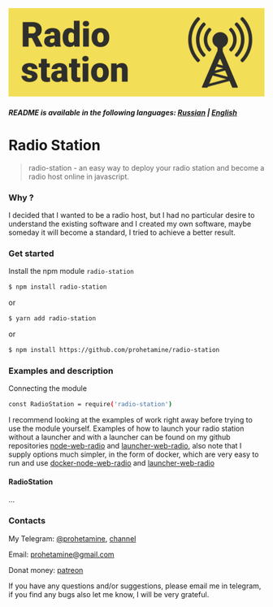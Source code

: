 ![logo](https://github.com/prohetamine/radio-station/blob/main/media/logo.png)

##### README is available in the following languages: [Russian](https://github.com/prohetamine/radio-station/blob/main/README/russian.md) | [English](https://github.com/prohetamine/radio-station/blob/main/README.md)


# Radio Station

> radio-station - an easy way to deploy your radio station and become a radio host online in javascript.

### Why ?
I decided that I wanted to be a radio host, but I had no particular desire to understand the existing software and I created my own software, maybe someday it will become a standard, I tried to achieve a better result.

### Get started

Install the npm module ```radio-station```

```sh
$ npm install radio-station
```

or

```sh
$ yarn add radio-station
```

or

```sh
$ npm install https://github.com/prohetamine/radio-station
```

### Examples and description

Connecting the module

```sh
const RadioStation = require('radio-station')
```

I recommend looking at the examples of work right away before trying to use the module yourself. Examples of how to launch your radio station without a launcher and with a launcher can be found on my github repositories [node-web-radio](https://github.com/prohetamine/node-web-radio) and [launcher-web-radio](https://github.com/prohetamine/launcher-web-radio), also note that I supply options much simpler, in the form of docker, which are very easy to run and use [docker-node-web-radio](https://github.com/prohetamine/docker-node-web-radio) and [launcher-web-radio](https://github.com/prohetamine/docker-launcher-web-radio)

#### <a name="radiostation">RadioStation</a>

...

### Contacts

My Telegram: [@prohetamine](https://t.me/prohetamine), [channel](https://t.me/prohetamines)

Email: prohetamine@gmail.com

Donat money: [patreon](https://www.patreon.com/prohetamine)

If you have any questions and/or suggestions, please email me in telegram, if you find any bugs also let me know, I will be very grateful.
